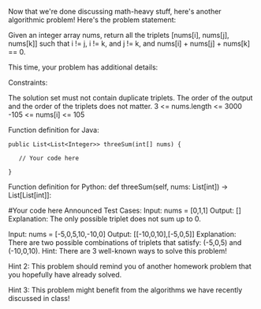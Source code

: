 Now that we're done discussing math-heavy stuff, here's another algorithmic problem! Here's the problem statement:

Given an integer array nums, return all the triplets [nums[i], nums[j], nums[k]] such that i != j, i != k, and j != k, and nums[i] + nums[j] + nums[k] == 0.

This time, your problem has additional details:

Constraints:

The solution set must not contain duplicate triplets.
The order of the output and the order of the triplets does not matter.
3 <= nums.length <= 3000
-105 <= nums[i] <= 105
 

Function definition for Java: 

    public List<List<Integer>> threeSum(int[] nums) {

       // Your code here

    }
Function definition for Python:
def threeSum(self, nums: List[int]) -> List[List[int]]:

  #Your code here
Announced Test Cases:
Input: nums = [0,1,1]
Output: []
Explanation: The only possible triplet does not sum up to 0.

Input: nums = [-5,0,5,10,-10,0] 
Output: [[-10,0,10],[-5,0,5]] 
Explanation: There are two possible combinations of triplets that satisfy: (-5,0,5) and (-10,0,10).
Hint: There are 3 well-known ways to solve this problem!

Hint 2: This problem should remind you of another homework problem that you hopefully have already solved. 

Hint 3: This problem might benefit from the algorithms we have recently discussed in class!
